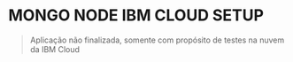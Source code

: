 # MONGO NODE IBM CLOUD SETUP

> Aplicação não finalizada, somente com propósito de testes na nuvem da IBM Cloud